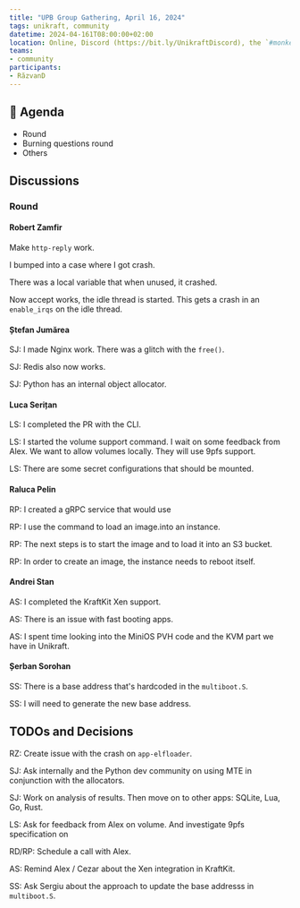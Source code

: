 ```yaml
---
title: "UPB Group Gathering, April 16, 2024"
tags: unikraft, community
datetime: 2024-04-161T08:00:00+02:00
location: Online, Discord (https://bit.ly/UnikraftDiscord), the `#monkey-business` voice channel
teams:
- community
participants:
- RăzvanD
---
```


## :dart: Agenda

- Round
- Burning questions round
- Others

## Discussions

### Round

#### Robert Zamfir

Make `http-reply` work.

I bumped into a case where I got crash.

There was a local variable that when unused, it crashed.

Now accept works, the idle thread is started.
This gets a crash in an `enable_irqs` on the idle thread.

#### Ștefan Jumărea

SJ: I made Nginx work.
There was a glitch with the `free()`.

SJ: Redis also now works.

SJ: Python has an internal object allocator.

#### Luca Serițan

LS: I completed the PR with the CLI.

LS: I started the volume support command.
I wait on some feedback from Alex.
We want to allow volumes locally.
They will use 9pfs support.

LS: There are some secret configurations that should be mounted.

#### Raluca Pelin

RP: I created a gRPC service that would use 

RP: I use the command to load an image.into an instance.

RP: The next steps is to start the image and to load it into an S3 bucket.

RP: In order to create an image, the instance needs to reboot itself.

#### Andrei Stan

AS: I completed the KraftKit Xen support.

AS: There is an issue with fast booting apps.

AS: I spent time looking into the MiniOS PVH code and the KVM part we have in Unikraft.

#### Șerban Sorohan

SS: There is a base address that's hardcoded in the `multiboot.S`.

SS: I will need to generate the new base address.

## TODOs and Decisions

RZ: Create issue with the crash on `app-elfloader`.

SJ: Ask internally and the Python dev community on using MTE in conjunction with the allocators.

SJ: Work on analysis of results.
Then move on to other apps: SQLite, Lua, Go, Rust.

LS: Ask for feedback from Alex on volume.
And investigate 9pfs specification on 

RD/RP: Schedule a call with Alex.

AS: Remind Alex / Cezar about the Xen integration in KraftKit.

SS: Ask Sergiu about the approach to update the base addresss in `multiboot.S`.
